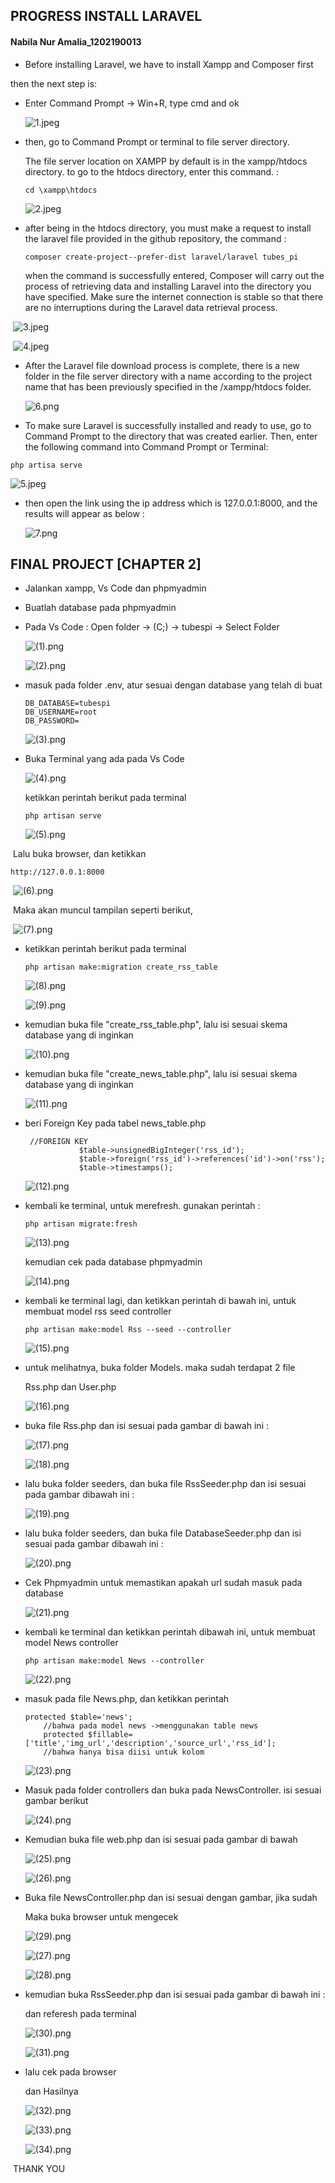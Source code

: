 ## PROGRESS INSTALL LARAVEL

#### Nabila Nur Amalia_1202190013

- Before installing Laravel, we have to install Xampp and Composer first

then the next step is:

- Enter Command Prompt -> Win+R, type cmd and ok

  ![1.jpeg](https://github.com/nabill13/Integratif--IT0202---1202190013-/blob/main/1.jpeg?raw=true)

- then, go to Command Prompt or terminal to file server directory. 

  The file server location on XAMPP by default is in the xampp/htdocs directory. to go to the htdocs directory, enter this command. :

  ```
  cd \xampp\htdocs
  ```

   ![2.jpeg](https://github.com/nabill13/Integratif--IT0202---1202190013-/blob/main/2.jpeg?raw=true)

- after being in the htdocs directory, you must make a request to install the laravel file provided in the github repository, the command :

  ```
  composer create-project--prefer-dist laravel/laravel tubes_pi
  ```

  when the command is successfully entered, Composer will carry out the process of retrieving data and installing Laravel into the directory you have specified. Make sure the internet connection is stable so that there are no interruptions during the Laravel data retrieval process.

​		![3.jpeg](https://github.com/nabill13/Integratif--IT0202---1202190013-/blob/main/3.jpeg?raw=true)

​		![4.jpeg](https://github.com/nabill13/Integratif--IT0202---1202190013-/blob/main/4.jpeg?raw=true)

- After the Laravel file download process is complete, there is a new folder in the file server directory with a name according to the project name that has been previously specified in the /xampp/htdocs folder.

  ![6.png](https://github.com/nabill13/Integratif--IT0202---1202190013-/blob/main/6.png?raw=true)

  

- To make sure Laravel is successfully installed and ready to use, go to Command Prompt to the directory that was created earlier. Then, enter the following command into Command Prompt or Terminal:

```
php artisa serve
```

![5.jpeg](https://github.com/nabill13/Integratif--IT0202---1202190013-/blob/main/5.jpeg?raw=true)

- then open the link using the ip address which is 127.0.0.1:8000, and the results will appear as below :

  ![7.png](https://github.com/nabill13/Integratif--IT0202---1202190013-/blob/main/7.png?raw=true)

## FINAL PROJECT [CHAPTER 2]

- Jalankan xampp, Vs Code dan phpmyadmin

- Buatlah database pada phpmyadmin

- Pada Vs Code : Open folder -> (C;) -> tubespi -> Select Folder

  ![(1).png](https://github.com/nabill13/Integratif--IT0202---1202190013-/blob/main/(1).png?raw=true)

  ![(2).png](https://github.com/nabill13/Integratif--IT0202---1202190013-/blob/main/(2).png?raw=true)

- masuk pada folder .env, atur sesuai dengan database yang telah di buat

  ```
  DB_DATABASE=tubespi
  DB_USERNAME=root
  DB_PASSWORD=
  ```

  ![(3).png](https://github.com/nabill13/Integratif--IT0202---1202190013-/blob/main/(3).png?raw=true)

- Buka Terminal yang ada pada Vs Code

   ![(4).png](https://github.com/nabill13/Integratif--IT0202---1202190013-/blob/main/(4).png?raw=true)

  ketikkan perintah berikut pada terminal

  ```
  php artisan serve
  ```

  ![(5).png](https://github.com/nabill13/Integratif--IT0202---1202190013-/blob/main/(5).png?raw=true)

​		Lalu buka browser, dan ketikkan 	

```
http://127.0.0.1:8000
```

​		![(6).png](https://github.com/nabill13/Integratif--IT0202---1202190013-/blob/main/(6).png?raw=true)

​		Maka akan muncul tampilan seperti berikut,

​		![(7).png](https://github.com/nabill13/Integratif--IT0202---1202190013-/blob/main/(7).png?raw=true)

- ketikkan perintah berikut pada terminal

  ```
  php artisan make:migration create_rss_table
  ```

  ![(8).png](https://github.com/nabill13/Integratif--IT0202---1202190013-/blob/main/(8).png?raw=true)

  ![(9).png](https://github.com/nabill13/Integratif--IT0202---1202190013-/blob/main/(9).png?raw=true)

- kemudian buka file "create_rss_table.php", lalu isi sesuai skema database yang di inginkan 

  ![(10).png](https://github.com/nabill13/Integratif--IT0202---1202190013-/blob/main/(10).png?raw=true)

- kemudian buka file "create_news_table.php", lalu isi sesuai skema database yang di inginkan 

  ![(11).png](https://github.com/nabill13/Integratif--IT0202---1202190013-/blob/main/(11).png?raw=true)

- beri Foreign Key pada tabel news_table.php

  ```
   //FOREIGN KEY
              $table->unsignedBigInteger('rss_id');
              $table->foreign('rss_id')->references('id')->on('rss');
              $table->timestamps();
  ```

  ![(12).png](https://github.com/nabill13/Integratif--IT0202---1202190013-/blob/main/(12).png?raw=true)

- kembali ke terminal, untuk merefresh. gunakan perintah :

  ```
  php artisan migrate:fresh
  ```

  ![(13).png](https://github.com/nabill13/Integratif--IT0202---1202190013-/blob/main/(13).png?raw=true)

  kemudian cek pada database phpmyadmin

  ![(14).png](https://github.com/nabill13/Integratif--IT0202---1202190013-/blob/main/(14).png?raw=true)

- kembali ke terminal lagi, dan ketikkan perintah di bawah ini, untuk membuat model rss seed controller

  ```
  php artisan make:model Rss --seed --controller
  ```

  ![(15).png](https://github.com/nabill13/Integratif--IT0202---1202190013-/blob/main/(15).png?raw=true)

- untuk melihatnya, buka folder Models. maka sudah terdapat 2 file 

  Rss.php dan User.php

  ![(16).png](https://github.com/nabill13/Integratif--IT0202---1202190013-/blob/main/(16).png?raw=true)

- buka file Rss.php dan isi sesuai pada gambar di bawah ini :

  ![(17).png](https://github.com/nabill13/Integratif--IT0202---1202190013-/blob/main/(17).png?raw=true)

  ![(18).png](https://github.com/nabill13/Integratif--IT0202---1202190013-/blob/main/(18).png?raw=true)

- lalu buka folder seeders, dan buka file RssSeeder.php dan isi sesuai pada gambar dibawah ini :

  ![(19).png](https://github.com/nabill13/Integratif--IT0202---1202190013-/blob/main/(19).png?raw=true)

- lalu buka folder seeders, dan buka file DatabaseSeeder.php dan isi sesuai pada gambar dibawah ini :

  ![(20).png](https://github.com/nabill13/Integratif--IT0202---1202190013-/blob/main/(20).png?raw=true)

- Cek Phpmyadmin untuk memastikan apakah url sudah masuk pada database

  ![(21).png](https://github.com/nabill13/Integratif--IT0202---1202190013-/blob/main/(21).png?raw=true)

- kembali ke terminal dan ketikkan perintah dibawah ini, untuk membuat model News controller

  ```
  php artisan make:model News --controller
  ```

  ![(22).png](https://github.com/nabill13/Integratif--IT0202---1202190013-/blob/main/(22).png?raw=true)

- masuk pada file News.php, dan ketikkan perintah 

  ```
  protected $table='news';
      //bahwa pada model news ->menggunakan table news
      protected $fillable=['title','img_url','description','source_url','rss_id'];
      //bahwa hanya bisa diisi untuk kolom
  ```

  ![(23).png](https://github.com/nabill13/Integratif--IT0202---1202190013-/blob/main/(23).png?raw=true)

- Masuk pada folder controllers dan buka pada NewsController. isi sesuai gambar berikut

  ![(24).png](https://github.com/nabill13/Integratif--IT0202---1202190013-/blob/main/(24).png?raw=true)

- Kemudian buka file web.php dan isi sesuai pada gambar di bawah

  ![(25).png](https://github.com/nabill13/Integratif--IT0202---1202190013-/blob/main/(25).png?raw=true)

  ![(26).png](https://github.com/nabill13/Integratif--IT0202---1202190013-/blob/main/(26).png?raw=true)

- Buka file NewsController.php dan isi sesuai dengan gambar, jika sudah 

  Maka buka browser untuk mengecek

  ![(29).png](https://github.com/nabill13/Integratif--IT0202---1202190013-/blob/main/(29).png?raw=true)

  ![(27).png](https://github.com/nabill13/Integratif--IT0202---1202190013-/blob/main/(27).png?raw=true)

  ![(28).png](https://github.com/nabill13/Integratif--IT0202---1202190013-/blob/main/(28).png?raw=true)

- kemudian buka RssSeeder.php dan isi sesuai pada gambar di bawah ini :

  dan referesh pada terminal 

  ![(30).png](https://github.com/nabill13/Integratif--IT0202---1202190013-/blob/main/(30).png?raw=true)

  ![(31).png](https://github.com/nabill13/Integratif--IT0202---1202190013-/blob/main/(31).png?raw=true)

- lalu cek pada browser 

  dan Hasilnya

  ![(32).png](https://github.com/nabill13/Integratif--IT0202---1202190013-/blob/main/(32).png?raw=true)

  ![(33).png](https://github.com/nabill13/Integratif--IT0202---1202190013-/blob/main/(33).png?raw=true)

  ![(34).png](https://github.com/nabill13/Integratif--IT0202---1202190013-/blob/main/(34).png?raw=true)

​ THANK YOU
